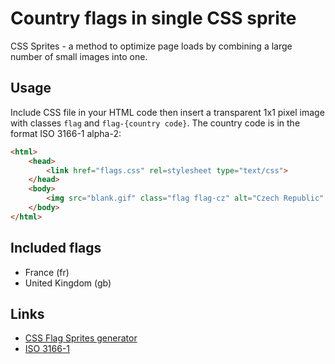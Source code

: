 Country flags in single CSS sprite
==================================

CSS Sprites - a method to optimize page loads by combining a large number of small images into one. 

## Usage

Include CSS file in your HTML code then insert a transparent 1x1 pixel image with classes `flag` and `flag-{country code}`. The country code is in the format ISO 3166-1 alpha-2:

```html
<html>
    <head>
        <link href="flags.css" rel=stylesheet type="text/css">
    </head>
    <body>
        <img src="blank.gif" class="flag flag-cz" alt="Czech Republic" />
    </body>
</html>
```

## Included flags


* France (fr)
* United Kingdom (gb)

## Links

* [CSS Flag Sprites generator](https://www.flag-sprites.com/ "Country flags in single CSS sprite")
* [ISO 3166-1](https://en.wikipedia.org/wiki/ISO_3166-1_alpha-2)